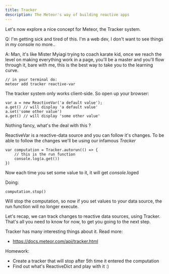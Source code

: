```yaml
---
title: Tracker
description: The Meteor's way of building reactive apps
---
```


Let's now explore a nice concept for Meteor, the Tracker system.

Q: I'm getting sick and tired of this. I'm a web dev, I don't want to see things in my console no more..

A: Man, it's like Mister Myiagi trying to coach karate kid, once we reach the level on making everything work in a page, you'll be a master and you'll flow through it,
bare with me, this is the best way to take you to the learning curve.

```
// in your terminal do:
meteor add tracker reactive-var
```

The tracker system only works client-side. So open up your browser:

```
var a = new ReactiveVar('a default value');
a.get() // will display 'a default value'
a.set('some other value')
a.get() // will display 'some other value'
```

Nothing fancy, what's the deal with this ?

ReactiveVar is a reactive-data source and you can follow it's changes. To be able to follow the changes we'll be using our infamous *Tracker*

```
var computation = Tracker.autorun(() => {
    // this is the run function
    console.log(a.get())
})
```

Now each time you set some value to it, it will get *console.log*ed

Doing:
```
computation.stop()
```

Will stop the computation, so now if you set values to your data source, the run function will no longer execute.

Let's recap, we can track changes to reactive data sources, using Tracker. That's all you need to know for now, to get you
going to the next step.

Tracker has many interesting things about it. Read more:
- https://docs.meteor.com/api/tracker.html


Homework:

- Create a tracker that will stop after 5th time it entered the computation
- Find out what's ReactiveDict and play with it :)